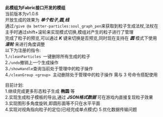 **此模组为Fabric接口开发的模组**\
当前版本为v1.0.6\
开放生成的效果为 ***单个粒子,圆,线***\
通过`/give @a better-particles:soul_graph_pen`来获取到粒子生成法杖,法杖在主手时通过shift+滚轮来实现模式切换,模组对产生的粒子进行了管理\
完成了粒子的预览,可以通过 _**K**_ 键来切换是否预览,同时现在支持在 _**圆**_ 模式下使用 _**滚轮**_ 来进行角度调整\
以下为注册的指令:\
1.`/cleanParticles `一键删除所有生成的粒子\
2.`/undo`撤销上一个生成操作\
3.`/showHandle`查询当前处于管理中的粒子操作\
4.`/cleanGroup <group> `主动删除处于管理中的粒子操作 需与 3 号命令搭配使用

目前计划:\
1.继续完成更多形态粒子生成 **椭圆** 等\
2.实现生成粒子模板的导出,通过 ***JSON格式数据*** 可在游戏内直接复现粒子效果\
3.实现图形多角度旋转,即圆形面等不只在水平平面\
4.实现对视角指向粒子的定位(已经完成单点模式)
5.优化数据传输问题

